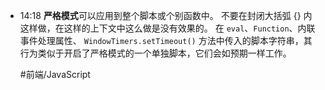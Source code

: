 
- 14:18 
	**严格模式**可以应用到整个脚本或个别函数中。
	不要在封闭大括弧 {} 内这样做，在这样的上下文中这么做是没有效果的。
	在 `eval`、`Function`、内联事件处理属性、 `WindowTimers.setTimeout()` 方法中传入的脚本字符串，其行为类似于开启了严格模式的一个单独脚本，它们会如预期一样工作。
	
	#前端/JavaScript 